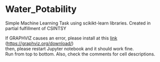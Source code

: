 # Water_Potability

Simple Machine Learning Task using scikikt-learn libraries.
Created in partial fulfillment of CSINTSY


If GRAPHVIZ causes an error, please install at this [link]([url](https://graphviz.org/download/)) (https://graphviz.org/download/)<br>
then, please restart Jupyter notebook and it should work fine. <br>
Run from top to bottom. Also, check the comments for cell descriptions.

